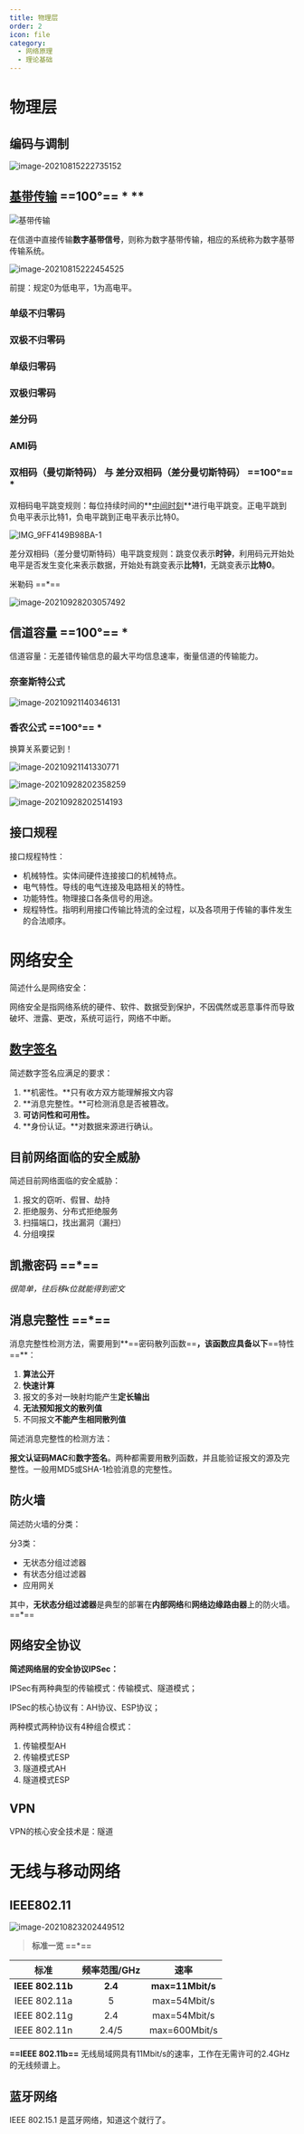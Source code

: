 ```yaml
---
title: 物理层
order: 2
icon: file
category:
  - 网络原理	
  - 理论基础
---
```


# 物理层

## 编码与调制

![image-20210815222735152](https://tva1.sinaimg.cn/large/008i3skNgy1gthudala2rj61ln0u07cy02.jpg)

## [基带传输](https://www.bilibili.com/video/BV1c4411d7jb?p=17) ==100°== * **

![基带传输](https://tva1.sinaimg.cn/large/008i3skNgy1gvi69r44lfj60wb0u0wiv02.jpg)

在信道中直接传输**数字基带信号**，则称为数字基带传输，相应的系统称为数字基带传输系统。



![image-20210815222454525](https://tva1.sinaimg.cn/large/008i3skNgy1gthuaibbdwj60ya0iijuz02.jpg)

前提：规定0为低电平，1为高电平。

### 单级不归零码

### 双极不归零码

### 单级归零码

### 双极归零码

### 差分码

### AMI码

### 双相码（曼切斯特码） 与 差分双相码（差分曼切斯特码） ==100°== *

双相码电平跳变规则：每位持续时间的**<u>中间时刻</u>**进行电平跳变。正电平跳到负电平表示比特1，负电平跳到正电平表示比特0。

![IMG_9FF4149B98BA-1](https://tva1.sinaimg.cn/large/008i3skNgy1gtr0u65df9j61kl0tkwla02.jpg)

差分双相码（差分曼切斯特码）电平跳变规则：跳变仅表示**时钟**，利用码元开始处电平是否发生变化来表示数据，开始处有跳变表示**比特1**，无跳变表示**比特0**。

米勒码 ==*==

![image-20210928203057492](https://tva1.sinaimg.cn/large/008i3skNgy1guwm9gr2xrj61s20u0dq202.jpg)

## 信道容量 ==100°==  *

信道容量：无差错传输信息的最大平均信息速率，衡量信道的传输能力。

### 奈奎斯特公式

![image-20210921140346131](https://tva1.sinaimg.cn/large/008i3skNgy1guo7qkpd6mj62ho0p6th202.jpg)

### 香农公式 ==100°== *

换算关系要记到！

![image-20210921141330771](https://tva1.sinaimg.cn/large/008i3skNgy1guo80sngldj61ai0u0gsf02.jpg)

![image-20210928202358259](https://tva1.sinaimg.cn/large/008i3skNgy1guwm28agqhj62e00kqafs02.jpg)

![image-20210928202514193](https://tva1.sinaimg.cn/large/008i3skNgy1guwm3ikdvkj61xu0u0gto02.jpg)









## 接口规程  

接口规程特性：

- 机械特性。实体间硬件连接接口的机械特点。
- 电气特性。导线的电气连接及电路相关的特性。
- 功能特性。物理接口各条信号的用途。
- 规程特性。指明利用接口传输比特流的全过程，以及各项用于传输的事件发生的合法顺序。



# 网络安全

简述什么是网络安全：

网络安全是指网络系统的硬件、软件、数据受到保护，不因偶然或恶意事件而导致破坏、泄露、更改，系统可运行，网络不中断。

## [数字签名](https://blog.csdn.net/qq_26566331/article/details/88185652?ops_request_misc=&request_id=&biz_id=102&utm_term=数字签名&utm_medium=distribute.pc_search_result.none-task-blog-2~all~sobaiduweb~default-2-.nonecase&spm=1018.2226.3001.4187)

简述数字签名应满足的要求：

1. **机密性。**只有收方双方能理解报文内容
2. **消息完整性。**可检测消息是否被篡改。
3. **可访问性和可用性。**
4. **身份认证。**对数据来源进行确认。



## 目前网络面临的安全威胁

简述目前网络面临的安全威胁：

1. 报文的窃听、假冒、劫持
2. 拒绝服务、分布式拒绝服务
3. 扫描端口，找出漏洞（漏扫）
4. 分组嗅探

## 凯撒密码 ==*==

*很简单，往后移k位就能得到密文*

## 消息完整性 ==*==

消息完整性检测方法，需要用到**==密码散列函数==**，该函数应具备以下**==特性==**：

1. **算法公开**
2. **快速计算**
3. 报文的多对一映射均能产生**定长输出**
4. **无法预知报文的散列值**
5. 不同报文**不能产生相同散列值**

简述消息完整性的检测方法：

**报文认证码MAC**和**数字签名**。两种都需要用散列函数，并且能验证报文的源及完整性。一般用MD5或SHA-1检验消息的完整性。





## 防火墙

简述防火墙的分类：

分3类：

- 无状态分组过滤器
- 有状态分组过滤器
- 应用网关

其中，**无状态分组过滤器**是典型的部署在**内部网络**和**网络边缘路由器**上的防火墙。 ==*==

## 网络安全协议

**简述网络层的安全协议IPSec：**

IPSec有两种典型的传输模式：传输模式、隧道模式；

IPSec的核心协议有：AH协议、ESP协议；

两种模式两种协议有4种组合模式：

1. 传输模型AH
2. 传输模式ESP
3. 隧道模式AH
4. 隧道模式ESP

## VPN

VPN的核心安全技术是：隧道



# 无线与移动网络

## IEEE802.11  

![image-20210823202449512](https://tva1.sinaimg.cn/large/008i3skNgy1gtqzrzbw8yj61xo0hktbu02.jpg)

> **标准一览 ==*==**

|       标准       | 频率范围/GHz |       速率       |
| :--------------: | :----------: | :--------------: |
| **IEEE 802.11b** |   **2.4**    | **max=11Mbit/s** |
|   IEEE 802.11a   |      5       |   max=54Mbit/s   |
|   IEEE 802.11g   |     2.4      |   max=54Mbit/s   |
|   IEEE 802.11n   |    2.4/5     |  max=600Mbit/s   |

**==IEEE 802.11b==** 无线局域网具有11Mbit/s的速率，工作在无需许可的2.4GHz的无线频谱上。

## 蓝牙网络

IEEE 802.15.1 是蓝牙网络，知道这个就行了。
